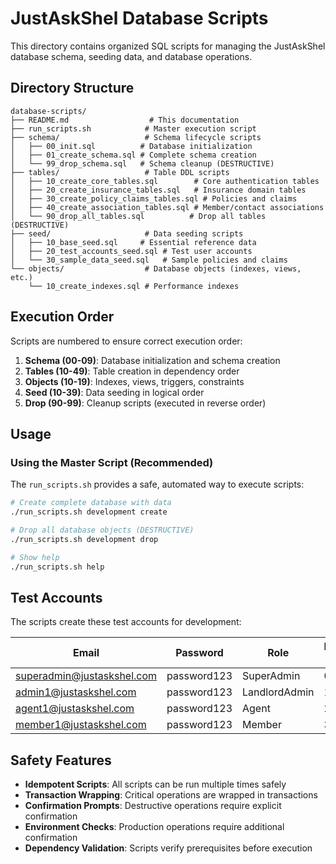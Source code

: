 # JustAskShel Database Scripts

This directory contains organized SQL scripts for managing the JustAskShel database schema, seeding data, and database operations.

## Directory Structure

```
database-scripts/
├── README.md                  # This documentation
├── run_scripts.sh            # Master execution script
├── schema/                   # Schema lifecycle scripts
│   ├── 00_init.sql          # Database initialization
│   ├── 01_create_schema.sql # Complete schema creation
│   └── 99_drop_schema.sql   # Schema cleanup (DESTRUCTIVE)
├── tables/                   # Table DDL scripts
│   ├── 10_create_core_tables.sql        # Core authentication tables
│   ├── 20_create_insurance_tables.sql   # Insurance domain tables
│   ├── 30_create_policy_claims_tables.sql # Policies and claims
│   ├── 40_create_association_tables.sql # Member/contact associations
│   └── 90_drop_all_tables.sql          # Drop all tables (DESTRUCTIVE)
├── seed/                     # Data seeding scripts
│   ├── 10_base_seed.sql     # Essential reference data
│   ├── 20_test_accounts_seed.sql # Test user accounts
│   └── 30_sample_data_seed.sql   # Sample policies and claims
└── objects/                  # Database objects (indexes, views, etc.)
    └── 10_create_indexes.sql # Performance indexes
```

## Execution Order

Scripts are numbered to ensure correct execution order:

1. **Schema (00-09)**: Database initialization and schema creation
2. **Tables (10-49)**: Table creation in dependency order
3. **Objects (10-19)**: Indexes, views, triggers, constraints
4. **Seed (10-39)**: Data seeding in logical order
5. **Drop (90-99)**: Cleanup scripts (executed in reverse order)

## Usage

### Using the Master Script (Recommended)

The `run_scripts.sh` provides a safe, automated way to execute scripts:

```bash
# Create complete database with data
./run_scripts.sh development create

# Drop all database objects (DESTRUCTIVE)
./run_scripts.sh development drop

# Show help
./run_scripts.sh help
```

## Test Accounts

The scripts create these test accounts for development:

| Email | Password | Role | Privilege Level |
|-------|----------|------|----------------|
| superadmin@justaskshel.com | password123 | SuperAdmin | 0 |
| admin1@justaskshel.com | password123 | LandlordAdmin | 1 |
| agent1@justaskshel.com | password123 | Agent | 2 |
| member1@justaskshel.com | password123 | Member | 3 |

## Safety Features

- **Idempotent Scripts**: All scripts can be run multiple times safely
- **Transaction Wrapping**: Critical operations are wrapped in transactions
- **Confirmation Prompts**: Destructive operations require explicit confirmation
- **Environment Checks**: Production operations require additional confirmation
- **Dependency Validation**: Scripts verify prerequisites before execution
